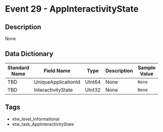 # Event 29 - AppInteractivityState

## Description
None

## Data Dictionary
|Standard Name|Field Name|Type|Description|Sample Value|
|---|---|---|---|---|
|TBD|UniqueApplicationId|UInt64|None|`None`|
|TBD|InteractivityState|UInt32|None|`None`|

## Tags
* etw_level_Informational
* etw_task_AppInteractivityState